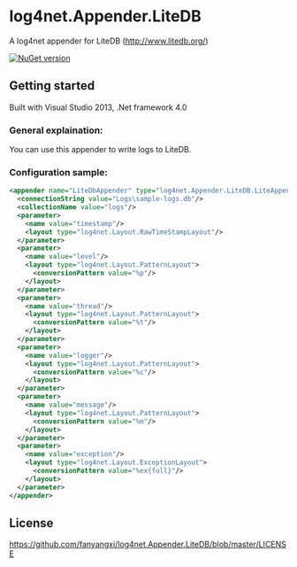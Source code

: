 # log4net.Appender.LiteDB
A log4net appender for LiteDB (http://www.litedb.org/)

[![NuGet version](https://badge.fury.io/nu/log4net.appender.litedb.svg)](https://badge.fury.io/nu/log4net.appender.litedb)

## Getting started
Built with Visual Studio 2013, .Net framework 4.0

### General explaination:
You can use this appender to write logs to LiteDB.

### Configuration sample:
```xml
<appender name="LiteDbAppender" type="log4net.Appender.LiteDB.LiteAppender, log4net.Appender.LiteDB">
  <connectionString value="Logs\sample-logs.db"/>
  <collectionName value="logs"/>
  <parameter>
    <name value="timestamp"/>
    <layout type="log4net.Layout.RawTimeStampLayout"/>
  </parameter>
  <parameter>
    <name value="level"/>
    <layout type="log4net.Layout.PatternLayout">
      <conversionPattern value="%p"/>
    </layout>
  </parameter>
  <parameter>
    <name value="thread"/>
    <layout type="log4net.Layout.PatternLayout">
      <conversionPattern value="%t"/>
    </layout>
  </parameter>
  <parameter>
    <name value="logger"/>
    <layout type="log4net.Layout.PatternLayout">
      <conversionPattern value="%c"/>
    </layout>
  </parameter>
  <parameter>
    <name value="message"/>
    <layout type="log4net.Layout.PatternLayout">
      <conversionPattern value="%m"/>
    </layout>
  </parameter>
  <parameter>
    <name value="exception"/>
    <layout type="log4net.Layout.ExceptionLayout">
      <conversionPattern value="%ex{full}"/>
    </layout>
  </parameter>
</appender>
```

## License
https://github.com/fanyangxi/log4net.Appender.LiteDB/blob/master/LICENSE
